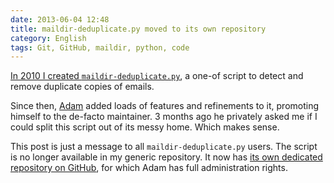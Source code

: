 ```yaml
---
date: 2013-06-04 12:48
title: maildir-deduplicate.py moved to its own repository
category: English
tags: Git, GitHub, maildir, python, code
---
```


[In 2010 I created `maildir-deduplicate.py`](http://kevin.deldycke.com/2010/08/maildir-deduplication-script-python/),
a one-of script to detect and remove duplicate copies of emails.

Since then, [Adam](http://blog.adamspiers.org) added loads of features and
refinements to it, promoting himself to the de-facto maintainer. 3 months ago he
privately asked me if I could split this script out of its messy home. Which
makes sense.

This post is just a message to all `maildir-deduplicate.py` users. The script is
no longer available in my generic repository. It now has
[its own dedicated repository on GitHub](https://github.com/kdeldycke/maildir-deduplicate),
for which Adam has full administration rights.
